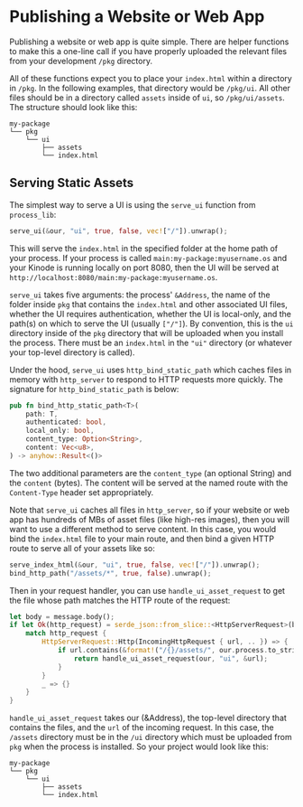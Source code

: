 # Publishing a Website or Web App

Publishing a website or web app is quite simple.
There are helper functions to make this a one-line call if you have properly uploaded the relevant files from your development `/pkg` directory.

All of these functions expect you to place your `index.html` within a directory in `/pkg`.
In the following examples, that directory would be `/pkg/ui`.
All other files should be in a directory called `assets` inside of `ui`, so `/pkg/ui/assets`.
The structure should look like this:

```
my-package
└── pkg
    └── ui
        ├── assets
        └── index.html
```

## Serving Static Assets

The simplest way to serve a UI is using the `serve_ui` function from `process_lib`:

```rs
serve_ui(&our, "ui", true, false, vec!["/"]).unwrap();
```

This will serve the `index.html` in the specified folder at the home path of your process.
If your process is called `main:my-package:myusername.os` and your Kinode is running locally on port 8080,
then the UI will be served at `http://localhost:8080/main:my-package:myusername.os`.

`serve_ui` takes five arguments: the process' `&Address`, the name of the folder inside `pkg` that contains the `index.html` and other associated UI files, whether the UI requires authentication, whether the UI is local-only, and the path(s) on which to serve the UI (usually `["/"]`).
By convention, this is the `ui` directory inside of the `pkg` directory that will be uploaded when you install the process.
There must be an `index.html` in the `"ui"` directory (or whatever your top-level directory is called).

Under the hood, `serve_ui` uses `http_bind_static_path` which caches files in memory with `http_server` to respond to HTTP requests more quickly.
The signature for `http_bind_static_path` is below:

```rs
pub fn bind_http_static_path<T>(
    path: T,
    authenticated: bool,
    local_only: bool,
    content_type: Option<String>,
    content: Vec<u8>,
) -> anyhow::Result<()>
```

The two additional parameters are the `content_type` (an optional String) and the `content` (bytes).
The content will be served at the named route with the `Content-Type` header set appropriately.

Note that `serve_ui` caches all files in `http_server`, so if your website or web app has hundreds of MBs of asset files (like high-res images), then you will want to use a different method to serve content.
In this case, you would bind the `index.html` file to your main route, and then bind a given HTTP route to serve all of your assets like so:

```rs
serve_index_html(&our, "ui", true, false, vec!["/"]).unwrap();
bind_http_path("/assets/*", true, false).unwrap();
```

Then in your request handler, you can use `handle_ui_asset_request` to get the file whose path matches the HTTP route of the request:

```rs
let body = message.body();
if let Ok(http_request) = serde_json::from_slice::<HttpServerRequest>(body) {
    match http_request {
        HttpServerRequest::Http(IncomingHttpRequest { url, .. }) => {
            if url.contains(&format!("/{}/assets/", our.process.to_string())) {
                return handle_ui_asset_request(our, "ui", &url);
            }
        }
        _ => {}
    }
}
```

`handle_ui_asset_request` takes our (&Address), the top-level directory that contains the files, and the `url` of the incoming request.
In this case, the `/assets` directory must be in the `/ui` directory which must be uploaded from `pkg` when the process is installed.
So your project would look like this:

```
my-package
└── pkg
    └── ui
        ├── assets
        └── index.html
```
